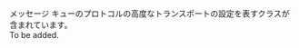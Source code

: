 <Namespace Name="Microsoft.ServiceBus.Messaging.Amqp">
  <Docs>
    <summary>メッセージ キューのプロトコルの高度なトランスポートの設定を表すクラスが含まれています。</summary> 
    <remarks>To be added.</remarks>
  </Docs>
</Namespace>
